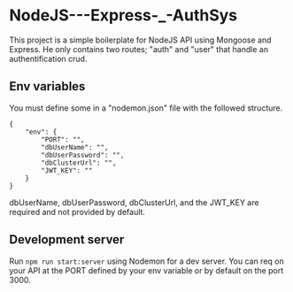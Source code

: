 # NodeJS---Express-_-AuthSys

This project is a simple boilerplate for NodeJS API using Mongoose and Express. He only contains two routes; "auth" and "user" that handle an authentification crud.

## Env variables

You must define some in a "nodemon.json" file with the followed structure.

```
{
    "env": {
        "PORT": "",
        "dbUserName": "",
        "dbUserPassword": "",
        "dbClusterUrl": "",
        "JWT_KEY": ""
    }
}
```

dbUserName, dbUserPassword, dbClusterUrl, and the JWT_KEY are required and not provided by default.

## Development server

Run `npm run start:server` using Nodemon for a dev server. You can req on your API at the PORT defined by your env variable or by default on the port 3000.
